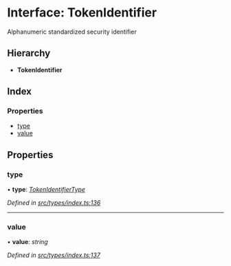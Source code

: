 # Interface: TokenIdentifier

Alphanumeric standardized security identifier

## Hierarchy

* **TokenIdentifier**

## Index

### Properties

* [type](_src_types_index_.tokenidentifier.md#type)
* [value](_src_types_index_.tokenidentifier.md#value)

## Properties

###  type

• **type**: *[TokenIdentifierType](../enums/_src_types_index_.tokenidentifiertype.md)*

*Defined in [src/types/index.ts:136](https://github.com/PolymathNetwork/polymesh-sdk/blob/2aa4a44/src/types/index.ts#L136)*

___

###  value

• **value**: *string*

*Defined in [src/types/index.ts:137](https://github.com/PolymathNetwork/polymesh-sdk/blob/2aa4a44/src/types/index.ts#L137)*
